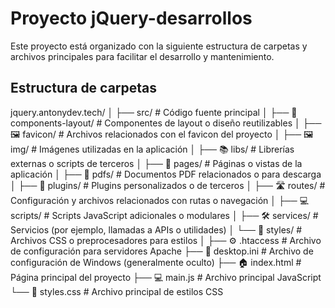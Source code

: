 # Proyecto jQuery-desarrollos

Este proyecto está organizado con la siguiente estructura de carpetas y archivos principales para facilitar el desarrollo y mantenimiento.

## Estructura de carpetas


jquery.antonydev.tech/
│
├── src/ # Código fuente principal
│ ├── 📐 components-layout/ # Componentes de layout o diseño reutilizables
│ ├── 🖼️ favicon/ # Archivos relacionados con el favicon del proyecto
│ ├── 🖼️ img/ # Imágenes utilizadas en la aplicación
│ ├── 📚 libs/ # Librerías externas o scripts de terceros
│ ├── 📄 pages/ # Páginas o vistas de la aplicación
│ ├── 📄 pdfs/ # Documentos PDF relacionados o para descarga
│ ├── 🔌 plugins/ # Plugins personalizados o de terceros
│ ├── 🛣️ routes/ # Configuración y archivos relacionados con rutas o navegación
│ ├── 💻 scripts/ # Scripts JavaScript adicionales o modulares
│ ├── 🛠️ services/ # Servicios (por ejemplo, llamadas a APIs o utilidades)
│ └── 🎨 styles/ # Archivos CSS o preprocesadores para estilos
│
├── ⚙️ .htaccess # Archivo de configuración para servidores Apache
├── 💾 desktop.ini # Archivo de configuración de Windows (generalmente oculto)
├── 🏠 index.html # Página principal del proyecto
├── 💻 main.js # Archivo principal JavaScript
└── 🎨 styles.css # Archivo principal de estilos CSS
